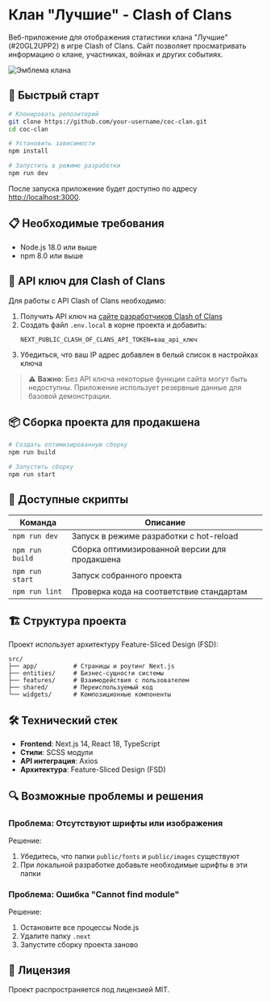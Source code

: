 # Клан "Лучшие" - Clash of Clans

Веб-приложение для отображения статистики клана "Лучшие" (#20GL2UPP2) в игре Clash of Clans. Сайт позволяет просматривать информацию о клане, участниках, войнах и других событиях.

![Эмблема клана](https://api-assets.clashofclans.com/badges/512/pO5TQBRlXCw63FWOGbBbvCHjH89Tnh_E-pkzzALQHjQ.png)

## 🚀 Быстрый старт

```bash
# Клонировать репозиторий
git clone https://github.com/your-username/coc-clan.git
cd coc-clan

# Установить зависимости
npm install

# Запустить в режиме разработки
npm run dev
```

После запуска приложение будет доступно по адресу [http://localhost:3000](http://localhost:3000).

## 📋 Необходимые требования

- Node.js 18.0 или выше
- npm 8.0 или выше

## 🔧 API ключ для Clash of Clans

Для работы с API Clash of Clans необходимо:

1. Получить API ключ на [сайте разработчиков Clash of Clans](https://developer.clashofclans.com)
2. Создать файл `.env.local` в корне проекта и добавить:
   ```
   NEXT_PUBLIC_CLASH_OF_CLANS_API_TOKEN=ваш_api_ключ
   ```
3. Убедиться, что ваш IP адрес добавлен в белый список в настройках ключа

> ⚠️ **Важно**: Без API ключа некоторые функции сайта могут быть недоступны. Приложение использует резервные данные для базовой демонстрации.

## 📦 Сборка проекта для продакшена

```bash
# Создать оптимизированную сборку
npm run build

# Запустить сборку
npm run start
```

## 🧩 Доступные скрипты

| Команда        | Описание                                                     |
|----------------|--------------------------------------------------------------|
| `npm run dev`  | Запуск в режиме разработки с hot-reload                      |
| `npm run build`| Сборка оптимизированной версии для продакшена                |
| `npm run start`| Запуск собранного проекта                                    |
| `npm run lint` | Проверка кода на соответствие стандартам                     |

## 🏗️ Структура проекта

Проект использует архитектуру Feature-Sliced Design (FSD):

```
src/
├── app/          # Страницы и роутинг Next.js
├── entities/     # Бизнес-сущности системы
├── features/     # Взаимодействия с пользователем
├── shared/       # Переиспользуемый код
└── widgets/      # Композиционные компоненты
```

## 🛠️ Технический стек

- **Frontend**: Next.js 14, React 18, TypeScript
- **Стили**: SCSS модули
- **API интеграция**: Axios
- **Архитектура**: Feature-Sliced Design (FSD)

## 🔍 Возможные проблемы и решения

### Проблема: Отсутствуют шрифты или изображения

Решение:
1. Убедитесь, что папки `public/fonts` и `public/images` существуют
2. При локальной разработке добавьте необходимые шрифты в эти папки

### Проблема: Ошибка "Cannot find module" 

Решение:
1. Остановите все процессы Node.js
2. Удалите папку `.next`
3. Запустите сборку проекта заново

## 📝 Лицензия

Проект распространяется под лицензией MIT. 